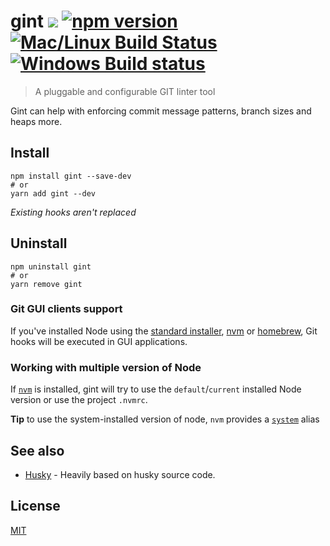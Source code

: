 # gint [![](http://img.shields.io/npm/dm/gint.svg?style=flat)](https://www.npmjs.org/package/gint) [![npm version](https://badge.fury.io/js/gint.svg)](https://www.npmjs.com/package/gint) [![Mac/Linux Build Status](https://img.shields.io/travis/typicode/gint/master.svg?label=Mac%20OSX%20%26%20Linux)](https://travis-ci.org/typicode/gint) [![Windows Build status](https://img.shields.io/appveyor/ci/typicode/gint/master.svg?label=Windows)](https://ci.appveyor.com/project/typicode/gint/branch/master)

> A pluggable and configurable GIT linter tool

Gint can help with enforcing commit message patterns, branch sizes and heaps more.

## Install

```shell
npm install gint --save-dev
# or 
yarn add gint --dev
```

_Existing hooks aren't replaced_

## Uninstall

```shell
npm uninstall gint
# or
yarn remove gint
```

### Git GUI clients support

If you've installed Node using the [standard installer](https://nodejs.org/en/), [nvm](https://github.com/creationix/nvm) or [homebrew](http://brew.sh/), Git hooks will be executed in GUI applications.

### Working with multiple version of Node

If [`nvm`](https://github.com/creationix/nvm) is installed, gint will try to use the `default`/`current` installed Node version or use the project `.nvmrc`.

__Tip__ to use the system-installed version of node, `nvm` provides a [`system`](https://github.com/creationix/nvm#system-version-of-node) alias

## See also

* [Husky](https://github.com/typicode/husky) - Heavily based on husky source code.

## License

[MIT](https://github.com/runk/gint/blob/master/LICENSE)

